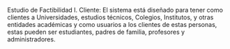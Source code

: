 

Estudio de Factibilidad
I.	Cliente: 
El sistema está diseñado para tener como clientes a Universidades, estudios técnicos, Colegios, Institutos, y otras 
entidades académicas y como usuarios a los clientes de estas personas, estas pueden ser estudiantes, padres de 
familia, profesores y administradores.
